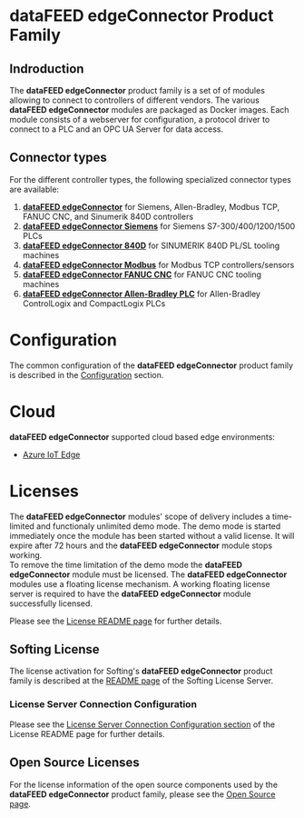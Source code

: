 # **dataFEED edgeConnector** Product Family

## Indroduction

The **dataFEED edgeConnector** product family is a set of of modules allowing to connect to controllers of different vendors.
The various **dataFEED edgeConnector** modules are packaged as Docker images.
Each module consists of a webserver for configuration, a protocol driver to connect to a PLC and an OPC UA Server for data access.

## Connector types

For the different controller types, the following specialized connector types are available:

  1. [**dataFEED edgeConnector**](edgeconnector/README.md) for Siemens, Allen-Bradley, Modbus TCP, FANUC CNC, and Sinumerik 840D controllers
  2. [**dataFEED edgeConnector Siemens**](edgeconnector-siemens/README.md) for Siemens S7-300/400/1200/1500 PLCs
  3. [**dataFEED edgeConnector 840D**](edgeconnector-840d/README.md) for SINUMERIK 840D PL/SL tooling machines
  4. [**dataFEED edgeConnector Modbus**](edgeconnector-modbus/README.md) for Modbus TCP controllers/sensors
  5. [**dataFEED edgeConnector FANUC CNC**](edgeconnector-fanuc/README.md) for FANUC CNC tooling machines
  6. [**dataFEED edgeConnector Allen-Bradley PLC**](edgeconnector-allen-bradley/README.md) for Allen-Bradley ControlLogix and CompactLogix PLCs

# Configuration

The common configuration of the **dataFEED edgeConnector** product family is described in the [Configuration](common/configuration.md) section.

# Cloud

**dataFEED edgeConnector** supported cloud based edge environments:

- [Azure IoT Edge](./cloud/azure.md)

# Licenses

The **dataFEED edgeConnector** modules' scope of delivery includes a time-limited and functionaly unlimited demo mode.
The demo mode is started immediately once the module has been started without a valid license.
It will expire after 72 hours and the **dataFEED edgeConnector** module stops working.  
To remove the time limitation of the demo mode the **dataFEED edgeConnector** module must be licensed.
The **dataFEED edgeConnector** modules use a floating license mechanism.
A working floating license server is required to have the **dataFEED edgeConnector** module successfully licensed.  

Please see the [License README page](Licenses/README.md) for further details.

## Softing License

The license activation for Softing's **dataFEED edgeConnector** product family is described at the [README page](Licenses/SoftingLicenseServer/README.md) of the Softing License Server.

### License Server Connection Configuration

Please see the [License Server Connection Configuration section](Licenses/README.md#license-server-connection-configuration) of the License README page for further details.


## Open Source Licenses

For the license information of the open source components used by the **dataFEED edgeConnector** product family, please see the [Open Source page](Licenses/OpenSourceLicenses.md).
